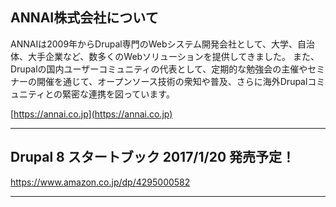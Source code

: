 ## ANNAI株式会社について

ANNAIは2009年からDrupal専門のWebシステム開発会社として、大学、自治体、大手企業など、数多くのWebソリューションを提供してきました。
また、Drupalの国内ユーザーコミュニティの代表として、定期的な勉強会の主催やセミナーの開催を通じて、オープンソース技術の衆知や普及、さらに海外Drupalコミュニティとの緊密な連携を図っています。

[https://annai.co.jp](https://annai.co.jp)

---

## Drupal 8 スタートブック 2017/1/20 発売予定！
https://www.amazon.co.jp/dp/4295000582

---

<!-- .slide: data-background="/resources/images/drupal8-startbook-preorder.png" data-background-size="100%" -->

